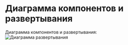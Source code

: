 # Диаграмма компонентов и развертывания

Диаграмма компонентов и развертывания:
![Диаграмма развертывания](C:\Users\vlad2\IdeaProjects\documentation_TRTPO\DiagramPictures\DeploymentDiagram.png)